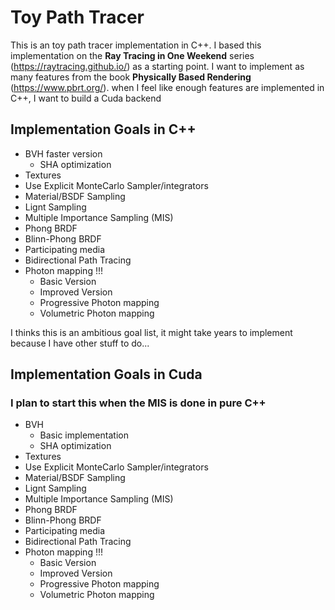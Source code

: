 # Toy Path Tracer

This is an toy path tracer implementation in C++. I based this implementation on the **Ray Tracing in One Weekend** series (https://raytracing.github.io/) as a starting point. I want to implement as many features from the book **Physically Based Rendering** (https://www.pbrt.org/). when I feel like enough features are implemented in C++, I want to build a Cuda backend

## Implementation Goals in C++

* BVH faster version
  * SHA optimization
* Textures
* Use Explicit MonteCarlo Sampler/integrators
* Material/BSDF Sampling
* Lignt Sampling
* Multiple Importance Sampling (MIS)
* Phong BRDF
* Blinn-Phong BRDF
* Participating media
* Bidirectional Path Tracing
* Photon mapping !!!
  * Basic Version
  * Improved Version
  * Progressive Photon mapping
  * Volumetric Photon mapping

I thinks this is an ambitious goal list, it might take years to implement because I have other stuff to do...
 



## Implementation Goals in Cuda
### I plan to start this when the MIS is done in pure C++
* BVH
  * Basic implementation
  * SHA optimization
* Textures
* Use Explicit MonteCarlo Sampler/integrators
* Material/BSDF Sampling
* Lignt Sampling
* Multiple Importance Sampling (MIS)
* Phong BRDF
* Blinn-Phong BRDF
* Participating media
* Bidirectional Path Tracing
* Photon mapping !!!
  * Basic Version
  * Improved Version
  * Progressive Photon mapping
  * Volumetric Photon mapping